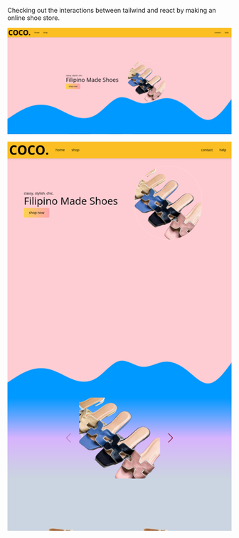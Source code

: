 Checking out the interactions between tailwind and react by making an online shoe store.



![screenshot](https://raw.githubusercontent.com/luvie23/react-tailwind-practice/master/demo/Home.png)

![screenshot](https://raw.githubusercontent.com/luvie23/react-tailwind-practice/master/demo/Home2.png)